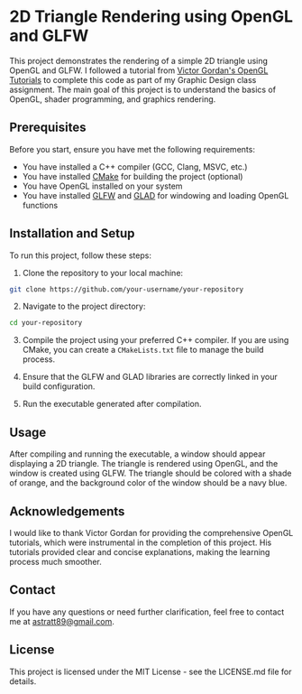 # 2D Triangle Rendering using OpenGL and GLFW

This project demonstrates the rendering of a simple 2D triangle using OpenGL and GLFW. I followed a tutorial from [Victor Gordan's OpenGL Tutorials](https://github.com/VictorGordan/opengl-tutorials) to complete this code as part of my Graphic Design class assignment. The main goal of this project is to understand the basics of OpenGL, shader programming, and graphics rendering.

## Prerequisites

Before you start, ensure you have met the following requirements:
* You have installed a C++ compiler (GCC, Clang, MSVC, etc.)
* You have installed [CMake](https://cmake.org/download/) for building the project (optional)
* You have OpenGL installed on your system
* You have installed [GLFW](https://www.glfw.org/download.html) and [GLAD](https://glad.dav1d.de/) for windowing and loading OpenGL functions

## Installation and Setup

To run this project, follow these steps:

1. Clone the repository to your local machine:
```bash
git clone https://github.com/your-username/your-repository
```

2. Navigate to the project directory:
```bash
cd your-repository
```

3. Compile the project using your preferred C++ compiler. If you are using CMake, you can create a `CMakeLists.txt` file to manage the build process.

4. Ensure that the GLFW and GLAD libraries are correctly linked in your build configuration.

5. Run the executable generated after compilation.

## Usage

After compiling and running the executable, a window should appear displaying a 2D triangle. The triangle is rendered using OpenGL, and the window is created using GLFW. The triangle should be colored with a shade of orange, and the background color of the window should be a navy blue.

## Acknowledgements

I would like to thank Victor Gordan for providing the comprehensive OpenGL tutorials, which were instrumental in the completion of this project. His tutorials provided clear and concise explanations, making the learning process much smoother.

## Contact

If you have any questions or need further clarification, feel free to contact me at astratt89@gmail.com.

## License

This project is licensed under the MIT License - see the LICENSE.md file for details.
